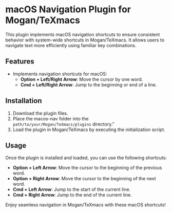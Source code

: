 # macOS Navigation Plugin for Mogan/TeXmacs

This plugin implements macOS navigation shortcuts to ensure consistent behavior with system-wide shortcuts in Mogan/TeXmacs. It allows users to navigate text more efficiently using familiar key combinations.

## Features

- Implements navigation shortcuts for macOS:
  - **Option + Left/Right Arrow**: Move the cursor by one word.
  - **Cmd + Left/Right Arrow**: Jump to the beginning or end of a line.

## Installation

1. Download the plugin files.
2. Place the macos-nav folder into the `path/to/your/Mogan/TeXmacs/plugins` directory.”
3. Load the plugin in Mogan/TeXmacs by executing the initialization script.

## Usage

Once the plugin is installed and loaded, you can use the following shortcuts:

- **Option + Left Arrow**: Move the cursor to the beginning of the previous word.
- **Option + Right Arrow**: Move the cursor to the beginning of the next word.
- **Cmd + Left Arrow**: Jump to the start of the current line.
- **Cmd + Right Arrow**: Jump to the end of the current line.

Enjoy seamless navigation in Mogan/TeXmacs with these macOS shortcuts!